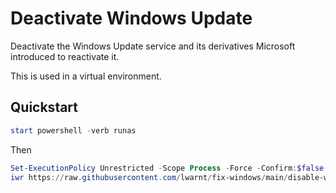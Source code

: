 # Deactivate Windows Update

Deactivate the Windows Update service and its derivatives Microsoft introduced to reactivate it.

This is used in a virtual environment.

## Quickstart

```Powershell
start powershell -verb runas
```

Then

```Powershell
Set-ExecutionPolicy Unrestricted -Scope Process -Force -Confirm:$false
iwr https://raw.githubusercontent.com/lwarnt/fix-windows/main/disable-windows-update/main.ps1 | iex
```

